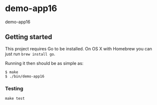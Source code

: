 # demo-app16

demo-app16

## Getting started

This project requires Go to be installed. On OS X with Homebrew you can just run `brew install go`.

Running it then should be as simple as:

```console
$ make
$ ./bin/demo-app16
```

### Testing

`make test`

